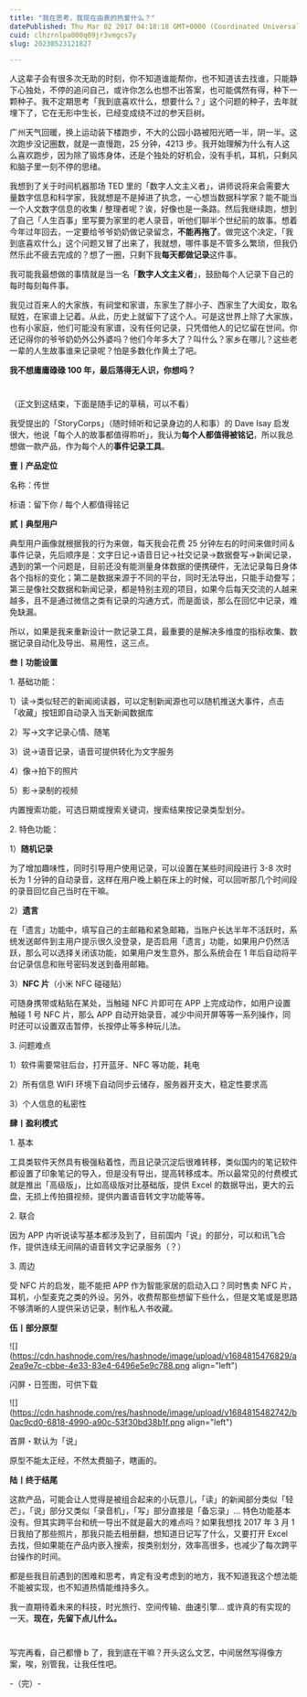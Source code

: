 ```yaml
---
title: "我在思考，我现在由衷的热爱什么？"
datePublished: Thu Mar 02 2017 04:18:18 GMT+0000 (Coordinated Universal Time)
cuid: clhzrnlpa000q09jr3vmgcs7y
slug: 20230523121827

---
```


人这辈子会有很多次无助的时刻，你不知道谁能帮你，也不知道该去找谁，只能静下心独处，不停的追问自己，或许你怎么也想不出答案，也可能偶然有得，种下一颗种子。我不定期思考「我到底喜欢什么，想要什么？」这个问题的种子，去年就埋下了，它在无形中生长，已经变成绕不过的参天巨树。

广州天气回暖，换上运动装下楼跑步，不大的公园小路被阳光晒一半，阴一半。这次跑步没记圈数，就是一直慢跑，25 分钟，4213 步。我开始理解为什么有人这么喜欢跑步，因为除了锻炼身体，还是个独处的好机会，没有手机，耳机，只剩风和脑子里一刻不停的思绪。

我想到了关于时间机器那场 TED 里的「数字人文主义者」，讲师说将来会需要大量数字信息和科学家，我就想是不是掉进了执念，一心想当数据科学家？能不能当一个人文数字信息的收集 / 整理者呢？诶，好像也是一条路。然后我继续跑，想到了自己「人生百事」里写要为家里的老人录音，听他们聊半个世纪前的故事。想着今年过年回去，一定要给爷爷奶奶做记录留念，**不能再拖了**。做完这个决定，「我到底喜欢什么」这个问题又冒了出来了，我就想，哪件事是不管多么繁琐，但我仍然乐此不疲去完成的？想了一圈，只剩下我**每天都做记录**这件事。

我可能我最想做的事情就是当一名「**数字人文主义者**」，鼓励每个人记录下自己的每时每刻每件事。

我见过百来人的大家族，有祠堂和家谱，东家生了胖小子、西家生了大闺女，取名赋姓，在家谱上记着。从此，历史上就留下了这个人。可是这世界上除了大家族，也有小家庭，他们可能没有家谱，没有任何记录，只凭借他人的记忆留在世间。你还记得你的爷爷奶奶外公外婆吗？他们今年多大了？叫什么？家乡在哪儿？这些老一辈的人生故事谁来记录呢？怕是多数化作黄土了吧。

**我不想庸庸碌碌 100 年，最后落得无人识，你想吗？**

#

（正文到这结束，下面是随手记的草稿，可以不看）

我受提出的「StoryCorps」（随时倾听和记录身边的人和事）的 Dave Isay 启发很大，他说「每个人的故事都值得聆听」，我认为**每个人都值得被铭记**，所以我总想做一款产品，作为每个人的**事件记录工具**。

**壹丨产品定位**

名称：传世

标语：留下你 / 每个人都值得铭记

**贰丨典型用户**

典型用户画像就根据我的行为来做，每天我会花费 25 分钟左右的时间来做时间＆事件记录，先后顺序是：文字日记→语音日记→社交记录→数据誊写→新闻记录，遇到的第一个问题是，目前还没有能测量身体数据的便携硬件，无法记录每日身体各个指标的变化；第二是数据来源于不同的平台，同时无法导出，只能手动誊写；第三是像社交数据和新闻记录，都是特别主观的项目，如果今后每天交流的人越来越多，且不是通过微信之类有记录的沟通方式，而是面谈，那么在回忆中记录，难免缺漏。

所以，如果是我来重新设计一款记录工具，最重要的是解决多维度的指标收集、数据记录自动化及导出、易用性，这三点。

**叁丨功能设置**

1\. 基础功能：

1）读→类似轻芒的新闻阅读器，可以定制新闻源也可以随机推送大事件，点击「收藏」按钮即自动录入当天新闻数据库

2）写→文字记录心情、随笔

3）说→语音记录，语音可提供转化为文字服务

4）像→拍下的照片

5）影→录制的视频

内置搜索功能，可选日期或搜索关键词，搜索结果按记录类型划分。

2\. 特色功能：

1）**随机记录**

为了增加趣味性，同时引导用户使用记录，可以设置在某些时间段进行 3-8 次时长为 1 分钟的自动录音，这样在用户晚上躺在床上的时候，可以回听那几个时间段的录音回忆自己当时在干嘛。

2）**遗言**

在「遗言」功能中，填写自己的主邮箱和紧急邮箱，当账户长达半年不活跃时，系统发送邮件到主用户提示很久没登录，是否启用「遗言」功能，如果用户仍然活跃，那么可以选择关闭该功能，如果用户发生意外，那么系统会在 1 年后自动将平台记录信息和账号密码发送到备用邮箱。

3）**NFC 片**（小米 NFC 碰碰贴）

可随身携带或粘贴在某处，当触碰 NFC 片即可在 APP 上完成动作，如用户设置触碰 1 号 NFC 片，那么 APP 自动开始录音，减少中间开屏等等一系列操作，同时还可以设置双击暂停，长按停止等多种玩儿法。

3\. 问题难点

1）软件需要常驻后台，打开蓝牙、NFC 等功能，耗电

2）所有信息 WIFI 环境下自动同步云储存，服务器开支大，稳定性要求高

3）个人信息的私密性

**肆丨盈利模式**

1\. 基本

工具类软件天然具有极强粘着性，而且记录沉淀后很难转移，类似国内的笔记软件都设置了印象笔记的导入，但是没有导出，提高转移成本。所以最常见的付费模式就是推出「高级版」，比如高级版对比基础版，提供 Excel 的数据导出，更大的云盘，无损上传拍摄视频，提供内置语音转文字功能等等。

2\. 联合

因为 APP 内听说读写基本都涉及到了，目前国内「说」的部分，可以和讯飞合作，提供连续无间隔的语音转文字记录服务（？）

3\. 周边

受 NFC 片的启发，能不能把 APP 作为智能家居的启动入口？同时售卖 NFC 片，耳机，小型麦克之类的外设。另外，收费帮那些想留下些什么，但是文笔或是思路不够清晰的人提供采访记录，制作私人书收藏。

**伍丨部分原型**

![](https://cdn.hashnode.com/res/hashnode/image/upload/v1684815476829/a2ea9e7c-cbbe-4e33-83e4-6496e5e9c788.png align="left")

闪屏・日签图，可供下载

![](https://cdn.hashnode.com/res/hashnode/image/upload/v1684815482742/b0ac9cd0-6818-4990-a90c-53f30bd38b1f.png align="left")

首屏・默认为「说」

原型不能太正经，不然太费脑子，瞎画的。

**陆丨终于结尾**

这款产品，可能会让人觉得是被组合起来的小玩意儿，「读」的新闻部分类似「轻芒」，「说」部分又类似「录音机」，「写」部分直接是「备忘录」... 特色功能基本没有。但其实跨平台和统一导出不就是最大的难点吗？如果我想找 2017 年 3 月 1 日我拍了那些照片，那我只能去相册翻，想知道日记写了什么，又要打开 Excel 去找，但如果能在产品内嵌入搜索，按类别划分，效率高很多，也减少了每次跨平台操作的时间。

都是些我目前遇到的困难和思考，肯定有没考虑到的地方，我不知道我这个想法能不能被实现，也不知道热情能维持多久。

我一直期待着未来的科技，时光旅行、空间传输、曲速引擎... 或许真的有实现的一天。**现在，先留下点儿什么。**

#

写完再看，自己都懵 b 了，我到底在干嘛？开头这么文艺，中间居然写得像方案，唉，别管我，让我任性吧。

\-（完）-